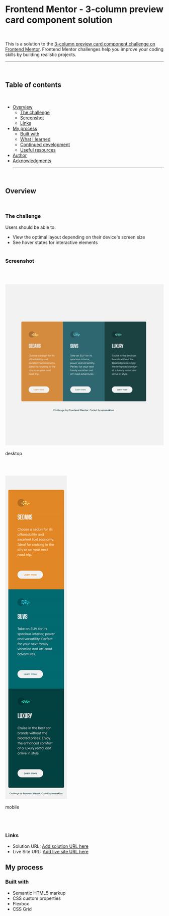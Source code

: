 # Frontend Mentor - 3-column preview card component solution

<br>

This is a solution to the [3-column preview card component challenge on Frontend Mentor](https://www.frontendmentor.io/challenges/3column-preview-card-component-pH92eAR2-). Frontend Mentor challenges help you improve your coding skills by building realistic projects.
<br><hr /><br>

## Table of contents

<br>

- [Overview](#overview)
  - [The challenge](#the-challenge)
  - [Screenshot](#screenshot)
  - [Links](#links)
- [My process](#my-process)
  - [Built with](#built-with)
  - [What I learned](#what-i-learned)
  - [Continued development](#continued-development)
  - [Useful resources](#useful-resources)
- [Author](#author)
- [Acknowledgments](#acknowledgments)
  <br><hr /><br>

## Overview

<br>

### The challenge

Users should be able to:

- View the optimal layout depending on their device's screen size
- See hover states for interactive elements
  <br><br>

### Screenshot

<br><br>

![desktop](./design/Screenshot-desktop.png)
<br>

desktop

<br><br>

![mobile](./design/Screenshot-mobile.png)
<br>

mobile

<br><br>

### Links

- Solution URL: [Add solution URL here](https://your-solution-url.com)
- Live Site URL: [Add live site URL here](https://your-live-site-url.com)

## My process

### Built with

- Semantic HTML5 markup
- CSS custom properties
- Flexbox
- CSS Grid
